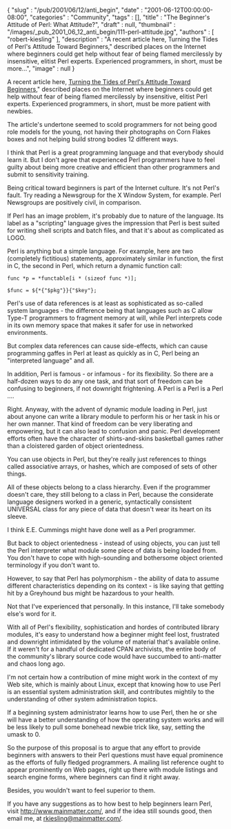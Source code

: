 {
   "slug" : "/pub/2001/06/12/anti_begin",
   "date" : "2001-06-12T00:00:00-08:00",
   "categories" : "Community",
   "tags" : [],
   "title" : "The Beginner's Attitude of Perl: What Attitude?",
   "draft" : null,
   "thumbnail" : "/images/_pub_2001_06_12_anti_begin/111-perl-attitude.jpg",
   "authors" : [
      "robert-kiesling"
   ],
   "description" : "A recent article here, Turning the Tides of Perl's Attitude Toward Beginners,\" described places on the Internet where beginners could get help without fear of being flamed mercilessly by insensitive, elitist Perl experts. Experienced programmers, in short, must be more...",
   "image" : null
}





A recent article here, [Turning the Tides of Perl's Attitude Toward
Beginners](/pub/a/2001/05/29/tides.html)," described places on the
Internet where beginners could get help without fear of being flamed
mercilessly by insensitive, elitist Perl experts. Experienced
programmers, in short, must be more patient with newbies.

The article's undertone seemed to scold programmers for not being good
role models for the young, not having their photographs on Corn Flakes
boxes and not helping build strong bodies 12 different ways.

I think that Perl is a great programming language and that everybody
should learn it. But I don't agree that experienced Perl programmers
have to feel guilty about being more creative and efficient than other
programmers and submit to sensitivity training.

Being critical toward beginners is part of the Internet culture. It's
not Perl's fault. Try reading a Newsgroup for the X Window System, for
example. Perl Newsgroups are positively civil, in comparison.

If Perl has an image problem, it's probably due to nature of the
language. Its label as a "scripting" language gives the impression that
Perl is best suited for writing shell scripts and batch files, and that
it's about as complicated as LOGO.

Perl is anything but a simple language. For example, here are two
(completely fictitious) statements, approximately similar in function,
the first in C, the second in Perl, which return a dynamic function
call:

    func *p = *functable[i * (sizeof func *)];

    $func = ${*{"$pkg"}}{"$key"};

Perl's use of data references is at least as sophisticated as so-called
system languages - the difference being that languages such as C allow
Type-T programmers to fragment memory at will, while Perl interprets
code in its own memory space that makes it safer for use in networked
environments.

But complex data references can cause side-effects, which can cause
programming gaffes in Perl at least as quickly as in C, Perl being an
"interpreted language" and all.

In addition, Perl is famous - or infamous - for its flexibility. So
there are a half-dozen ways to do any one task, and that sort of freedom
can be confusing to beginners, if not downright frightening. A Perl is a
Perl is a Perl ....

Right. Anyway, with the advent of dynamic module loading in Perl, just
about anyone can write a library module to perform his or her task in
his or her own manner. That kind of freedom can be very liberating and
empowering, but it can also lead to confusion and panic. Perl
development efforts often have the character of shirts-and-skins
basketball games rather than a cloistered garden of object orientedness.

You can use objects in Perl, but they're really just references to
things called associative arrays, or hashes, which are composed of sets
of other things.

All of these objects belong to a class hierarchy. Even if the programmer
doesn't care, they still belong to a class in Perl, because the
considerate language designers worked in a generic, syntactically
consistent UNIVERSAL class for any piece of data that doesn't wear its
heart on its sleeve.

I think E.E. Cummings might have done well as a Perl programmer.

But back to object orientedness - instead of using objects, you can just
tell the Perl interpreter what module some piece of data is being loaded
from. You don't have to cope with high-sounding and bothersome object
oriented terminology if you don't want to.

However, to say that Perl has polymorphism - the ability of data to
assume different characteristics depending on its context - is like
saying that getting hit by a Greyhound bus might be hazardous to your
health.

Not that I've experienced that personally. In this instance, I'll take
somebody else's word for it.

With all of Perl's flexibility, sophistication and hordes of contributed
library modules, it's easy to understand how a beginner might feel lost,
frustrated and downright intimidated by the volume of material that's
available online. If it weren't for a handful of dedicated CPAN
archivists, the entire body of the community's library source code would
have succumbed to anti-matter and chaos long ago.

I'm not certain how a contribution of mine might work in the context of
my Web site, which is mainly about Linux, except that knowing how to use
Perl is an essential system administration skill, and contributes
mightily to the understanding of other system administration topics.

If a beginning system administrator learns how to use Perl, then he or
she will have a better understanding of how the operating system works
and will be less likely to pull some bonehead newbie trick like, say,
setting the umask to 0.

So the purpose of this proposal is to argue that any effort to provide
beginners with answers to their Perl questions must have equal
prominence as the efforts of fully fledged programmers. A mailing list
reference ought to appear prominently on Web pages, right up there with
module listings and search engine forms, where beginners can find it
right away.

Besides, you wouldn't want to feel superior to them.

If you have any suggestions as to how best to help beginners learn Perl,
visit <http://www.mainmatter.com/>, and if the idea still sounds good,
then email me, at
[rkiesling@mainmatter.com/](mailto:rkiesling@mainmatter.com).


